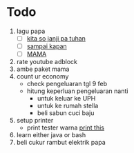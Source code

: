 # Todo

1. lagu papa
    - [ ] [kita so janji pa tuhan](https://youtu.be/bt-k56XaAqY?si=VMChxnE7Yok3SWj7) 
    - [ ] [sampai kapan](https://youtu.be/slXqodxm6Jg?si=nIZBSvLcjKdd9jAQ)
    - [ ] [MAMA](https://youtu.be/hMzALn_Q54c?si=phZXNwxBwBvdbJkr)
    
2. rate youtube adblock
3. ambe paket mama
4. count ur economy
    - check pengeluaran tgl 9 feb
    - hitung keperluan pengeluaran nanti
        - untuk keluar ke UPH
        - untuk ke rumah stella
        - beli sabun cuci baju
5. setup printer
    - print tester warna [print this](https://printertesting.com/wp-content/uploads/2020/11/print-test-page-color.jpg)
6. learn either java or bash
7. beli cukur rambut elektrik papa